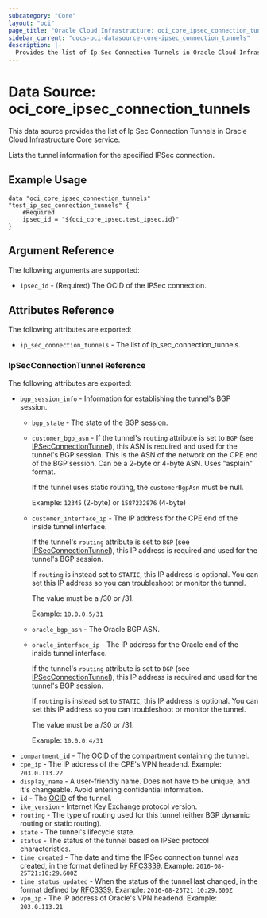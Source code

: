 ```yaml
---
subcategory: "Core"
layout: "oci"
page_title: "Oracle Cloud Infrastructure: oci_core_ipsec_connection_tunnels"
sidebar_current: "docs-oci-datasource-core-ipsec_connection_tunnels"
description: |-
  Provides the list of Ip Sec Connection Tunnels in Oracle Cloud Infrastructure Core service
---
```


# Data Source: oci_core_ipsec_connection_tunnels
This data source provides the list of Ip Sec Connection Tunnels in Oracle Cloud Infrastructure Core service.

Lists the tunnel information for the specified IPSec connection.


## Example Usage

```hcl
data "oci_core_ipsec_connection_tunnels" "test_ip_sec_connection_tunnels" {
	#Required
	ipsec_id = "${oci_core_ipsec.test_ipsec.id}"
}
```

## Argument Reference

The following arguments are supported:

* `ipsec_id` - (Required) The OCID of the IPSec connection.


## Attributes Reference

The following attributes are exported:

* `ip_sec_connection_tunnels` - The list of ip_sec_connection_tunnels.

### IpSecConnectionTunnel Reference

The following attributes are exported:

* `bgp_session_info` - Information for establishing the tunnel's BGP session. 
	* `bgp_state` - The state of the BGP session. 
	* `customer_bgp_asn` - If the tunnel's `routing` attribute is set to `BGP` (see [IPSecConnectionTunnel](https://docs.cloud.oracle.com/iaas/api/#/en/iaas/20160918/IPSecConnectionTunnel/)), this ASN is required and used for the tunnel's BGP session. This is the ASN of the network on the CPE end of the BGP session. Can be a 2-byte or 4-byte ASN. Uses "asplain" format.

		If the tunnel uses static routing, the `customerBgpAsn` must be null.

		Example: `12345` (2-byte) or `1587232876` (4-byte) 
	* `customer_interface_ip` - The IP address for the CPE end of the inside tunnel interface.

		If the tunnel's `routing` attribute is set to `BGP` (see [IPSecConnectionTunnel](https://docs.cloud.oracle.com/iaas/api/#/en/iaas/20160918/IPSecConnectionTunnel/)), this IP address is required and used for the tunnel's BGP session.

		If `routing` is instead set to `STATIC`, this IP address is optional. You can set this IP address so you can troubleshoot or monitor the tunnel.

		The value must be a /30 or /31.

		Example: `10.0.0.5/31` 
	* `oracle_bgp_asn` - The Oracle BGP ASN. 
	* `oracle_interface_ip` - The IP address for the Oracle end of the inside tunnel interface.

		If the tunnel's `routing` attribute is set to `BGP` (see [IPSecConnectionTunnel](https://docs.cloud.oracle.com/iaas/api/#/en/iaas/20160918/IPSecConnectionTunnel/)), this IP address is required and used for the tunnel's BGP session.

		If `routing` is instead set to `STATIC`, this IP address is optional. You can set this IP address so you can troubleshoot or monitor the tunnel.

		The value must be a /30 or /31.

		Example: `10.0.0.4/31` 
* `compartment_id` - The [OCID](https://docs.cloud.oracle.com/iaas/Content/General/Concepts/identifiers.htm) of the compartment containing the tunnel. 
* `cpe_ip` - The IP address of the CPE's VPN headend.  Example: `203.0.113.22` 
* `display_name` - A user-friendly name. Does not have to be unique, and it's changeable. Avoid entering confidential information. 
* `id` - The [OCID](https://docs.cloud.oracle.com/iaas/Content/General/Concepts/identifiers.htm) of the tunnel.
* `ike_version` - Internet Key Exchange protocol version. 
* `routing` - The type of routing used for this tunnel (either BGP dynamic routing or static routing). 
* `state` - The tunnel's lifecycle state.
* `status` - The status of the tunnel based on IPSec protocol characteristics.
* `time_created` - The date and time the IPSec connection tunnel was created, in the format defined by [RFC3339](https://tools.ietf.org/html/rfc3339).  Example: `2016-08-25T21:10:29.600Z` 
* `time_status_updated` - When the status of the tunnel last changed, in the format defined by [RFC3339](https://tools.ietf.org/html/rfc3339).  Example: `2016-08-25T21:10:29.600Z` 
* `vpn_ip` - The IP address of Oracle's VPN headend.  Example: `203.0.113.21` 

